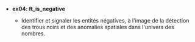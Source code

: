 - **ex04: ft_is_negative**

  - Identifier et signaler les entités négatives, à l'image de la détection des trous noirs et des anomalies spatiales dans l'univers des nombres.